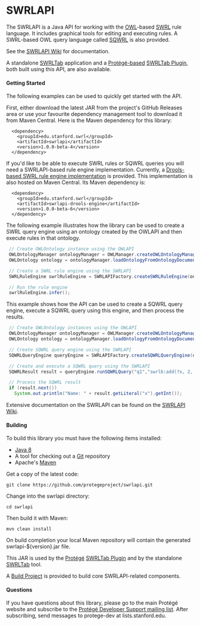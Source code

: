 SWRLAPI
=======

The SWRLAPI is a Java API for working with the [OWL](http://en.wikipedia.org/wiki/Web_Ontology_Language)-based [SWRL](http://www.w3.org/Submission/SWRL/) rule language. 
It includes graphical tools for editing and executing rules. 
A SWRL-based OWL query language called [SQWRL](https://github.com/protegeproject/swrlapi/wiki/SQWRL) is also provided.

See the [SWRLAPI Wiki](https://github.com/protegeproject/swrlapi/wiki) for documentation.

A standalone [SWRLTab](https://github.com/protegeproject/swrltab) application and a [Protégé-based](http://protege.stanford.edu/) 
[SWRLTab Plugin](https://github.com/protegeproject/swrltab-plugin), both built using this API, are also available. 

#### Getting Started

The following examples can be used to quickly get started with the API.

First, either download the latest JAR from the project's GitHub Releases area or use your favourite dependency management tool to download it from Maven Central. Here is the Maven dependency for this library:

```
  <dependency>
    <groupId>edu.stanford.swrl</groupId>
    <artifactId>swrlapi</artifactId>
    <version>1.0.0-beta-4</version>
  </dependency>
```

If you'd like to be able to execute SWRL rules or SQWRL queries you will need a SWRLAPI-based rule engine implementation. Currently, a [Drools-based SWRL rule engine implementation](https://github.com/protegeproject/swrlapi-drools-engine) is provided. This implementation is also hosted on Maven Central. Its Maven dependency is:

```
  <dependency>
    <groupId>edu.stanford.swrl</groupId>
    <artifactId>swrlapi-drools-engine</artifactId>
    <version>1.0.0-beta-6</version>
  </dependency>
```

The following example illustrates how the library can be used to create a SWRL query engine using an ontology 
created by the OWLAPI and then execute rules in that ontology.

```java
 // Create OWLOntology instance using the OWLAPI
 OWLOntologyManager ontologyManager = OWLManager.createOWLOntologyManager();
 OWLOntology ontology = ontologyManager.loadOntologyFromOntologyDocument(new File("/ont/Ont1.owl"));

 // Create a SWRL rule engine using the SWRLAPI
 SWRLRuleEngine swrlRuleEngine = SWRLAPIFactory.createSWRLRuleEngine(ontology);

 // Run the rule engine
 swrlRuleEngine.infer();
```

This example shows how the API can be used to create a SQWRL query engine, execute a SQWRL query using
this engine, and then process the results.

```java
 // Create OWLOntology instances using the OWLAPI
 OWLOntologyManager ontologyManager = OWLManager.createOWLOntologyManager();
 OWLOntology ontology = ontologyManager.loadOntologyFromOntologyDocument(new File("/ont/Ont1.owl"));

 // Create SQWRL query engine using the SWRLAPI
 SQWRLQueryEngine queryEngine = SWRLAPIFactory.createSQWRLQueryEngine(ontology);

 // Create and execute a SQWRL query using the SWRLAPI
 SQWRLResult result = queryEngine.runSQWRLQuery("q1","swrlb:add(?x, 2, 2) -> sqwrl:select(?x)");

 // Process the SQWRL result
 if (result.next()) 
   System.out.println("Name: " + result.getLiteral("x").getInt());
```

Extensive documentation on the SWRLAPI can be found on the [SWRLAPI Wiki](https://github.com/protegeproject/swrlapi/wiki).


#### Building

To build this library you must have the following items installed:

+ [Java 8](http://www.oracle.com/technetwork/java/javase/downloads/index.html)
+ A tool for checking out a [Git](http://git-scm.com/) repository
+ Apache's [Maven](http://maven.apache.org/index.html)

Get a copy of the latest code:

    git clone https://github.com/protegeproject/swrlapi.git 

Change into the swrlapi directory:

    cd swrlapi

Then build it with Maven:

    mvn clean install

On build completion your local Maven repository will contain the generated swrlapi-${version}.jar file.

This JAR is used by the [Protégé](http://protege.stanford.edu/) [SWRLTab Plugin](https://github.com/protegeproject/swrltab-plugin)
and by the standalone [SWRLTab](https://github.com/protegeproject/swrltab) tool.

A [Build Project](https://github.com/protegeproject/swrltab-project) is provided to build core SWRLAPI-related components.

#### Questions

If you have questions about this library, please go to the main
Protégé website and subscribe to the [Protégé Developer Support
mailing list](http://protege.stanford.edu/support.php#mailingListSupport).
After subscribing, send messages to protege-dev at lists.stanford.edu.
